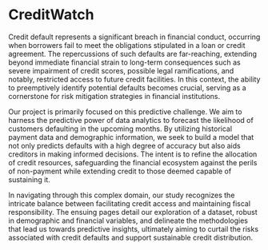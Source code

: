 # CreditWatch
Credit default represents a significant breach in financial conduct, occurring when borrowers fail to meet the obligations stipulated in a loan or credit agreement. The repercussions of such defaults are far-reaching, extending beyond immediate financial strain to long-term consequences such as severe impairment of credit scores, possible legal ramifications, and notably, restricted access to future credit facilities. In this context, the ability to preemptively identify potential defaults becomes crucial, serving as a cornerstone for risk mitigation strategies in financial institutions.

Our project is primarily focused on this predictive challenge. We aim to harness the predictive power of data analytics to forecast the likelihood of customers defaulting in the upcoming months. By utilizing historical payment data and demographic information, we seek to build a model that not only predicts defaults with a high degree of accuracy but also aids creditors in making informed decisions. The intent is to refine the allocation of credit resources, safeguarding the financial ecosystem against the perils of non-payment while extending credit to those deemed capable of sustaining it.

In navigating through this complex domain, our study recognizes the intricate balance between facilitating credit access and maintaining fiscal responsibility. The ensuing pages detail our exploration of a dataset, robust in demographic and financial variables, and delineate the methodologies that lead us towards predictive insights, ultimately aiming to curtail the risks associated with credit defaults and support sustainable credit distribution.
